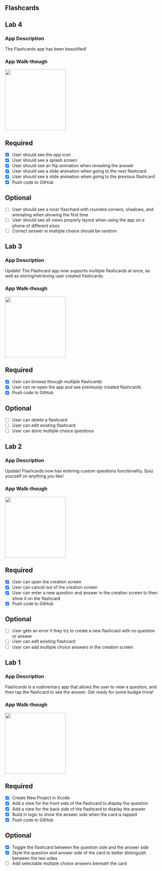 ## Flashcards

## Lab 4

### App Description
The Flashcards app has been beautified!

### App Walk-though

<img src="https://media.giphy.com/media/d9BJQ8a5ZM80R3FeBZ/giphy.gif" width=200><br>

## Required
- [X] User should see the app icon 
- [X] User should see a splash screen
- [X] User should see an flip animation when revealing the answer
- [X] User should see a slide animation when going to the next flashcard
- [X] User should see a slide animation when going to the previous flashcard
- [X] Push code to GitHub
## Optional
- [ ] User should see a nicer flaschard with rounded corners, shadows, and animating when showing the first time
- [ ] User should see all views properly layout when using the app on a phone of different sizes
- [ ] Correct answer in multiple choice should be random

## Lab 3

### App Description
Update! The Flashcard app now supports multiple flashcards at once, as well as storing/retrieving user created flashcards.

### App Walk-though
<img src="https://media.giphy.com/media/ife77NFxAu2eBYdWoi/giphy.gif" width=200><br>

## Required
- [X] User can browse through multiple flashcards
- [X] User can re-open the app and see previously created flashcards
- [X] Push code to GitHub
## Optional
- [ ] User can delete a flashcard
- [ ] User can edit existing flashcard
- [ ] User can store multiple choice questions

## Lab 2

### App Description
Update! Flashcards now has entering custom questions functionality. Quiz yourself on anything you like!

### App Walk-though
<img src="https://media.giphy.com/media/mFA6uDHk0kmwX6zjzE/giphy.gif" width=200><br>

## Required
- [X] User can open the creation screen
- [X] User can cancel out of the creation screen
- [X] User can enter a new question and answer in the creation screen to then show it on the flashcard
- [X] Push code to GitHub
## Optional
- [ ] User gets an error if they try to create a new flashcard with no question or answer
- [ ] User can edit existing flashcard
- [ ] User can add multiple choice answers in the creation screen

## Lab 1

### App Description
Flashcards is a rudimentary app that allows the user to view a question, and then tap the flashcard to see the answer. Get ready for some budgie trivia!

### App Walk-though
<img src="https://media.giphy.com/media/Ibrx3xUWpw41tUmPza/giphy.gif" width=200><br>

## Required
- [X] Create New Project in Xcode
- [X] Add a view for the front side of the flashcard to display the question
- [X] Add a view for the back side of the flashcard to display the answer
- [X] Build in logic to show the answer side when the card is tapped
- [X] Push code to GitHub
## Optional
- [X] Toggle the flashcard between the question side and the answer side
- [X] Style the question and answer side of the card to better distinguish between the two sides
- [ ] Add selectable multiple choice answers beneath the card
